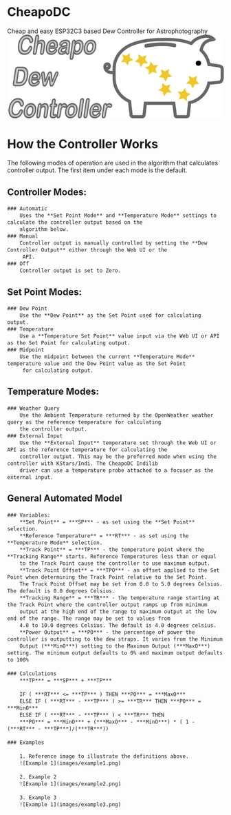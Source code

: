 # CheapoDC
Cheap and easy ESP32C3 based Dew Controller for Astrophotography
![CheapoDC Logo](images/logo.png)

# How the Controller Works

The following modes of operation are used in the algorithm that calculates controller output. The first item under each 
mode is the default.

## Controller Modes:
    ### Automatic
        Uses the **Set Point Mode** and **Temperature Mode** settings to calculate the controller output based on the 
        algorithm below.
    ### Manual
        Controller output is manually controlled by setting the **Dew Controller Output** either through the Web UI or the
         API.
    ### Off
        Controller output is set to Zero.

## Set Point Modes:
    ### Dew Point
        Use the **Dew Point** as the Set Point used for calculating output.
    ### Temperature
        Use a **Temperature Set Point** value input via the Web UI or API as the Set Point for calculating output.
    ### Midpoint
        Use the midpoint between the current **Temperature Mode** temperature value and the Dew Point value as the Set Point
         for calculating output.

## Temperature Modes:
    ### Weather Query
        Use the Ambient Temperature returned by the OpenWeather weather query as the reference temperature for calculating 
        the controller output.
    ### External Input
        Use the **External Input** temperature set through the Web UI or API as the reference temperature for calculating the 
        controller output. This may be the preferred mode when using the controller with KStars/Indi. The CheapoDC Indilib 
        driver can use a temperature probe attached to a focuser as the external input. 


## General Automated Model
    ### Variables:
        **Set Point** = ***SP*** - as set using the **Set Point** selection.
        **Reference Temperature** = ***RT*** - as set using the **Temperature Mode** selection.
        **Track Point** = ***TP*** - the temperature point where the **Tracking Range** starts. Reference Temperatures less than or equal 
        to the Track Point cause the controller to use maximum output. 
        **Track Point Offset** = ***TPO*** - an offset applied to the Set Point when determining the Track Point relative to the Set Point. 
        The Track Point Offset may be set from 0.0 to 5.0 degrees Celsius. The default is 0.0 degrees Celsius.
        **Tracking Range** = ***TR*** - the temperature range starting at the Track Point where the controller output ramps up from minimum 
        output at the high end of the range to maximum output at the low end of the range. The range may be set to values from 
        4.0 to 10.0 degrees Celsius. The default is 4.0 degrees celsius.
        **Power Output** = ***PO*** - the percentage of power the controller is outputting to the dew straps. It varies from the Minimum 
        Output (***MinO***) setting to the Maximum Output (***MaxO***) setting. The minimum output defaults to 0% and maximum output defaults to 100%

    ### Calculations
        ***TP*** = ***SP*** + ***TP***

        IF ( ***RT*** <= ***TP*** ) THEN ***PO*** = ***MaxO***
        ELSE IF ( ***RT*** - ***TP*** ) >= ***TR*** THEN ***PO*** = ***MinO***
        ELSE IF ( ***RT*** - ***TP*** ) < ***TR*** THEN 
        ***PO*** = ***MinO*** + (***MaxO*** - ***MinO***) * ( 1 - (***RT*** - ***TP***)/(***TR***))

    ### Examples

        1. Reference image to illustrate the definitions above.
        ![Example 1](images/example1.png)

        2. Example 2
        ![Example 1](images/example2.png)

        3. Example 3
        ![Example 1](images/example3.png)
        
        

        




